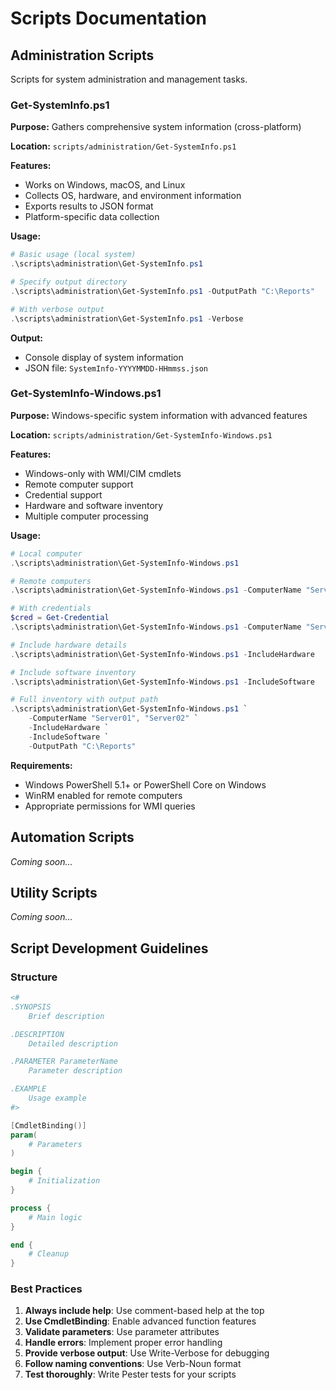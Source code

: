 # Scripts Documentation

## Administration Scripts

Scripts for system administration and management tasks.

### Get-SystemInfo.ps1

**Purpose:** Gathers comprehensive system information (cross-platform)

**Location:** `scripts/administration/Get-SystemInfo.ps1`

**Features:**
- Works on Windows, macOS, and Linux
- Collects OS, hardware, and environment information
- Exports results to JSON format
- Platform-specific data collection

**Usage:**
```powershell
# Basic usage (local system)
.\scripts\administration\Get-SystemInfo.ps1

# Specify output directory
.\scripts\administration\Get-SystemInfo.ps1 -OutputPath "C:\Reports"

# With verbose output
.\scripts\administration\Get-SystemInfo.ps1 -Verbose
```

**Output:**
- Console display of system information
- JSON file: `SystemInfo-YYYYMMDD-HHmmss.json`

### Get-SystemInfo-Windows.ps1

**Purpose:** Windows-specific system information with advanced features

**Location:** `scripts/administration/Get-SystemInfo-Windows.ps1`

**Features:**
- Windows-only with WMI/CIM cmdlets
- Remote computer support
- Credential support
- Hardware and software inventory
- Multiple computer processing

**Usage:**
```powershell
# Local computer
.\scripts\administration\Get-SystemInfo-Windows.ps1

# Remote computers
.\scripts\administration\Get-SystemInfo-Windows.ps1 -ComputerName "Server01", "Server02"

# With credentials
$cred = Get-Credential
.\scripts\administration\Get-SystemInfo-Windows.ps1 -ComputerName "Server01" -Credential $cred

# Include hardware details
.\scripts\administration\Get-SystemInfo-Windows.ps1 -IncludeHardware

# Include software inventory
.\scripts\administration\Get-SystemInfo-Windows.ps1 -IncludeSoftware

# Full inventory with output path
.\scripts\administration\Get-SystemInfo-Windows.ps1 `
    -ComputerName "Server01", "Server02" `
    -IncludeHardware `
    -IncludeSoftware `
    -OutputPath "C:\Reports"
```

**Requirements:**
- Windows PowerShell 5.1+ or PowerShell Core on Windows
- WinRM enabled for remote computers
- Appropriate permissions for WMI queries

## Automation Scripts

*Coming soon...*

## Utility Scripts

*Coming soon...*

## Script Development Guidelines

### Structure
```powershell
<#
.SYNOPSIS
    Brief description

.DESCRIPTION
    Detailed description

.PARAMETER ParameterName
    Parameter description

.EXAMPLE
    Usage example
#>

[CmdletBinding()]
param(
    # Parameters
)

begin {
    # Initialization
}

process {
    # Main logic
}

end {
    # Cleanup
}
```

### Best Practices

1. **Always include help**: Use comment-based help at the top
2. **Use CmdletBinding**: Enable advanced function features
3. **Validate parameters**: Use parameter attributes
4. **Handle errors**: Implement proper error handling
5. **Provide verbose output**: Use Write-Verbose for debugging
6. **Follow naming conventions**: Use Verb-Noun format
7. **Test thoroughly**: Write Pester tests for your scripts